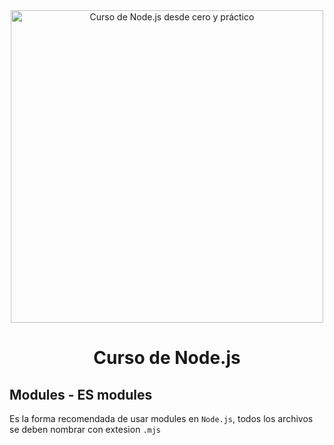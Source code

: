 <div align="center">

<img alt="Curso de Node.js desde cero y práctico" src="https://github-production-user-asset-6210df.s3.amazonaws.com/1561955/254806429-8ff74316-d49e-4358-8b1e-07d7b5a64ed4.jpeg" width="500">

# Curso de Node.js 

<div align="left">

## Modules - ES modules

Es la forma recomendada de usar modules en `Node.js`, todos los archivos se deben nombrar con extesion `.mjs`
